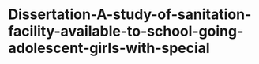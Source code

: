 # Dissertation-A-study-of-sanitation-facility-available-to-school-going-adolescent-girls-with-special